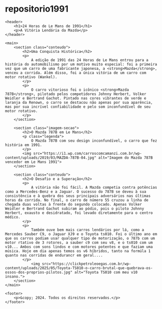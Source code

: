 # repositorio1991
<!DOCTYPE html>
<html lang="pt-br">
<head>
    <meta charset="UTF-8">
    <meta name="viewport" content="width=device-width, initial-scale=1.0">
    <title>24 Horas de Le Mans de 1991</title>
    <link rel="stylesheet" href="style.css">
</head>
<body>

    <header>
        <h1>24 Horas de Le Mans de 1991</h1>
        <p>A Vitória Lendária da Mazda</p>
    </header>

    <main>
        <section class="conteudo">
            <h2>Uma Conquista Histórica</h2>
            <p>
                A edição de 1991 das 24 Horas de Le Mans entrou para a história do automobilismo por um motivo muito especial: foi a primeira vez que um carro de uma fabricante japonesa, a <strong>Mazda</strong>, venceu a corrida. Além disso, foi a única vitória de um carro com motor rotativo (Wankel).
            </p>
            <p>
                O carro vitorioso foi o icônico <strong>Mazda 787B</strong>, pilotado pelos competidores Johnny Herbert, Volker Weidler e Bertrand Gachot. Pintado nas cores vibrantes de verde e laranja da Renown, o carro se destacou não apenas por sua aparência, mas por sua incrível confiabilidade e pelo som inconfundível de seu motor rotativo.
            </p>
        </section>

        <section class="imagem-secao">
            <h2>O Mazda 787B em Le Mans</h2>
            <p class="legenda">
                O Mazda 787B com seu design inconfundível, o carro que fez história em 1991.
            </p>
            <img src="https://i1.wp.com/carroscomcamanzi.com.br/wp-content/uploads/2019/03/MAZDA-787B-04.jpg" alt="Imagem do Mazda 787B vencedor em Le Mans 1991">
        </section>

        <section class="conteudo">
            <h2>O Desafio e a Superação</h2>
            <p>
                A vitória não foi fácil. A Mazda competia contra potências como a Mercedes-Benz e a Jaguar. O sucesso do 787B se deveu à sua consistência e à quebra dos seus principais adversários nas últimas horas da corrida. No final, o carro de número 55 cruzou a linha de chegada duas voltas à frente do segundo colocado. Apenas Volker Weidler e Bertrand Gachot subiram ao pódio, pois o piloto Johnny Herbert, exausto e desidratado, foi levado diretamente para o centro médico.
            </p>
            <p>
                Também ouve bem mais carros lendários por lá, como a Mercedes Sauber C9, o Jaguar XJ9 e o Toyota ts010. Foi o último ano em que os carros podiam usar qualquer tipo de motorização, o 787b com um motor rtativo de 3 rotores, a sauber c9 com seu v8, e o ts010 com um v10... Ambos com sons lindos e com motores potentes e que faziam uma música. Hoje em dia apenas temos os v6 híbridos, tanto na formúla 1 quanto nas corridas de endurancr em geral....
            </p>
                <img src="https://clickpetroleoegas.com.br/wp-content/uploads/2025/05/Toyota-TS010-o-carro-brutal-que-quebrava-os-ossos-dos-proprios-pilotos.jpg" alt="Toyota TS010 com meu v10 insano.">
        </section>
    </main>

    <footer>
        <p>&copy; 2024. Todos os direitos reservados.</p>
    </footer>

</body>
</html>
